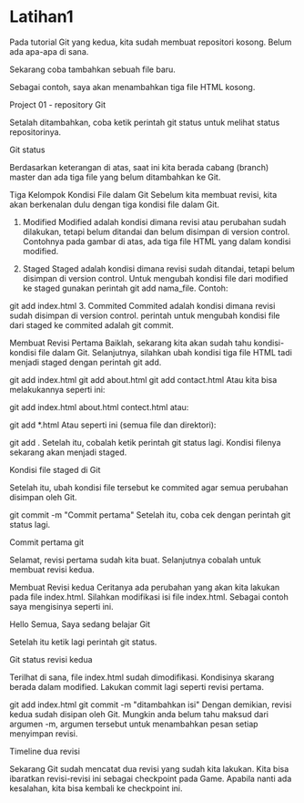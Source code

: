 # Latihan1

Pada tutorial Git yang kedua, kita sudah membuat repositori kosong. Belum ada apa-apa di sana.

Sekarang coba tambahkan sebuah file baru.

Sebagai contoh, saya akan menambahkan tiga file HTML kosong.

Project 01 - repository Git

Setalah ditambahkan, coba ketik perintah git status untuk melihat status repositorinya.

Git status

Berdasarkan keterangan di atas, saat ini kita berada cabang (branch) master dan ada tiga file yang belum ditambahkan ke Git.


 
Tiga Kelompok Kondisi File dalam Git
Sebelum kita membuat revisi, kita akan berkenalan dulu dengan tiga kondisi file dalam Git.

1. Modified
Modified adalah kondisi dimana revisi atau perubahan sudah dilakukan, tetapi belum ditandai dan belum disimpan di version control. Contohnya pada gambar di atas, ada tiga file HTML yang dalam kondisi modified.

2. Staged
Staged adalah kondisi dimana revisi sudah ditandai, tetapi belum disimpan di version control. Untuk mengubah kondisi file dari modified ke staged gunakan perintah git add nama_file. Contoh:

git add index.html
3. Commited
Commited adalah kondisi dimana revisi sudah disimpan di version control. perintah untuk mengubah kondisi file dari staged ke commited adalah git commit.

Membuat Revisi Pertama
Baiklah, sekarang kita akan sudah tahu kondisi-kondisi file dalam Git. Selanjutnya, silahkan ubah kondisi tiga file HTML tadi menjadi staged dengan perintah git add.

git add index.html
git add about.html
git add contact.html
Atau kita bisa melakukannya seperti ini:

git add index.html about.html contect.html
atau:

git add *.html
Atau seperti ini (semua file dan direktori):

git add .
Setelah itu, cobalah ketik perintah git status lagi. Kondisi filenya sekarang akan menjadi staged.

Kondisi file staged di Git

Setelah itu, ubah kondisi file tersebut ke commited agar semua perubahan disimpan oleh Git.

git commit -m "Commit pertama"
Setelah itu, coba cek dengan perintah git status lagi.

Commit pertama git

Selamat, revisi pertama sudah kita buat. Selanjutnya cobalah untuk membuat revisi kedua.

Membuat Revisi kedua
Ceritanya ada perubahan yang akan kita lakukan pada file index.html. Silahkan modifikasi isi file index.html. Sebagai contoh saya mengisinya seperti ini.

<!DOCTYPE html>
<html>
    <head>
        <meta charset="utf-8">
        <title>Belajar Git - Project 01</title>
    </head>
    <body>
        <p>Hello Semua, Saya sedang belajar Git</p>
    </body>
</html>
Setelah itu ketik lagi perintah git status.

Git status revisi kedua

Terilhat di sana, file index.html sudah dimodifikasi. Kondisinya skarang berada dalam modified. Lakukan commit lagi seperti revisi pertama.

git add index.html
git commit -m "ditambahkan isi"
Dengan demikian, revisi kedua sudah disipan oleh Git. Mungkin anda belum tahu maksud dari argumen -m, argumen tersebut untuk menambahkan pesan setiap menyimpan revisi.

Timeline dua revisi

Sekarang Git sudah mencatat dua revisi yang sudah kita lakukan. Kita bisa ibaratkan revisi-revisi ini sebagai checkpoint pada Game. Apabila nanti ada kesalahan, kita bisa kembali ke checkpoint ini.
